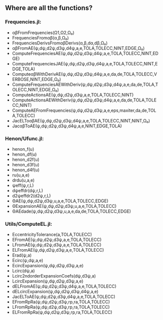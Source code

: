 ## Where are all the functions?


### Frequencies.jl:
- αβFromFrequencies(Ω1,Ω2,Ω₀)
- FrequenciesFromαβ(α,β,Ω₀)
- FrequenciesDerivsFromαβDerivs(α,β,dα,dβ,Ω₀)
- αβFromAE(ψ,dψ,d2ψ,d3ψ,d4ψ,a,e,TOLA,TOLECC,NINT,EDGE,Ω₀)
- ComputeFrequenciesAE(ψ,dψ,d2ψ,d3ψ,d4ψ,a,e,TOLA,TOLECC,NINT,EDGE)
- ComputeFrequenciesJAE(ψ,dψ,d2ψ,d3ψ,d4ψ,a,e,TOLA,TOLECC,NINT,EDGE,TOLA)
- ComputeαβWithDerivAE(ψ,dψ,d2ψ,d3ψ,d4ψ,a,e,da,de,TOLA,TOLECC,VERBOSE,NINT,EDGE,Ω₀)
- ComputeFrequenciesAEWithDeriv(ψ,dψ,d2ψ,d3ψ,d4ψ,a,e,da,de,TOLA,TOLECC,NINT,EDGE,Ω₀)
- ComputeActionsAE(ψ,dψ,d2ψ,d3ψ,a,e,TOLA,TOLECC,NINT)
- ComputeActionsAEWithDeriv(ψ,dψ,d2ψ,d3ψ,d4ψ,a,e,da,de,TOLA,TOLECC,NINT)
- ComputeAEFromFrequencies(ψ,dψ,d2ψ,d3ψ,a,e,eps,maxiter,da,de,TOLA,TOLECC)
- JacELToαβAE(ψ,dψ,d2ψ,d3ψ,d4ψ,a,e,TOLA,TOLECC,NINT,NINT,Ω₀)
- JacαβToAE(ψ,dψ,d2ψ,d3ψ,d4ψ,a,e,NINT,EDGE,TOLA)

### Henon/Ufunc.jl:
- henon_f(u)
- henon_df(u)
- henon_d2f(u)
- henon_d3f(u)
- henon_d4f(u)
- ru(u,a,e)
- drdu(u,a,e)
- ψeff(ψ,r,L)
- dψeffdr(dψ,r,L)
- d2ψeffdr2(d2ψ,r,L)
- ΘAE(ψ,dψ,d2ψ,d3ψ,u,a,e,TOLA,TOLECC,EDGE)
- ΘExpansionAE(ψ,dψ,d2ψ,d3ψ,u,a,e,TOLA,TOLECC)
- ΘAEdade(ψ,dψ,d2ψ,d3ψ,u,a,e,da,de,TOLA,TOLECC,EDGE)

### Utils/ComputeEL.jl:
- EccentricityTolerance(a,TOLA,TOLECC)
- EFromAE(ψ,dψ,d2ψ,d3ψ,a,e,TOLA,TOLECC)
- LFromAE(ψ,dψ,d2ψ,d3ψ,a,e,TOLA,TOLECC)
- ELFromAE(ψ,dψ,d2ψ,d3ψ,a,e,TOLA,TOLECC)
- Erad(ψ,a)
- Ecirc(ψ,dψ,a,e)
- EcircExpansion(ψ,dψ,d2ψ,d3ψ,a,e)
- Lcirc(dψ,a)
- Lcirc2ndorderExpansionCoefs(dψ,d3ψ,a)
- LcircExpansion(ψ,dψ,d2ψ,d3ψ,a,e)
- dELFromAE(ψ,dψ,d2ψ,d3ψ,d4ψ,a,e,TOLA,TOLECC)
- dELcircExpansion(ψ,dψ,d2ψ,d3ψ,d4ψ,a,e)
- JacELToAE(ψ,dψ,d2ψ,d3ψ,d4ψ,a,e,TOLA,TOLECC)
- EFromRpRa(ψ,dψ,d2ψ,d3ψ,rp,ra,TOLA,TOLECC)
- LFromRpRa(ψ,dψ,d2ψ,d3ψ,rp,ra,TOLA,TOLECC)
- ELFromRpRa(ψ,dψ,d2ψ,d3ψ,rp,ra,TOLA,TOLECC)
